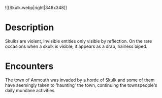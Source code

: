 ![[Skulk.webp|right|348x348]]
# Description
Skulks are violent, invisible entities only visible by reflection. On the rare occasions when a skulk is visible, it appears as a drab, hairless biped.
# Encounters
The town of Anmouth was invaded by a horde of Skulk and some of them have seemingly taken to 'haunting' the town, continuing the townspeople's daily mundane activities.
